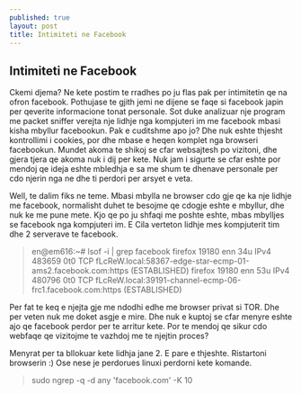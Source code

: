 ```yaml
---
published: true
layout: post
title: Intimiteti ne Facebook 
---
```


##  Intimiteti ne Facebook 

Ckemi djema?
Ne kete postim te rradhes po ju flas pak per intimitetin qe na ofron facebook.
Pothujase te gjith jemi ne dijene se faqe si facebook japin per qeverite informacione tonat personale.
Sot duke analizuar nje program me packet sniffer verejta nje lidhje nga kompjuteri im me facebook mbasi kisha mbyllur facebookun.
Pak e cuditshme apo jo? Dhe nuk eshte thjesht kontrollimi i cookies, por dhe mbase e heqen komplet nga browseri facebookun.
Mundet akoma te shikoj se cfar websajtesh po vizitoni, dhe gjera tjera qe akoma nuk i dij per kete.
Nuk jam i sigurte se cfar eshte por mendoj qe ideja eshte mbledhja e sa me shum te dhenave personale per cdo njerin nga ne dhe ti perdori per arsyet e veta.

Well, te dalim fiks ne teme.
Mbasi mbylla ne browser cdo gje qe ka nje lidhje me facebook, normalisht duhet te besojme qe cdogje eshte e mbyllur, dhe nuk ke me pune mete.
Kjo qe po ju shfaqi me poshte eshte, mbas mbylljes se facebook nga kompjuteri im.
E Cila verteton lidhje mes kompjuterit tim dhe 2 serverave te facebook.

> en@em616:~# lsof -i | grep facebook
firefox   19180         enn   34u  IPv4 483659      0t0  TCP fLcReW.local:58367-edge-star-ecmp-01-ams2.facebook.com:https (ESTABLISHED)
firefox   19180         enn   53u  IPv4 480796      0t0  TCP fLcReW.local:39191-channel-ecmp-06-frc1.facebook.com:https (ESTABLISHED)

Per fat te keq e njejta gje me ndodhi edhe me browser privat si TOR. Dhe per veten nuk me doket asgje e mire.
Dhe nuk e kuptoj se cfar menyre eshte ajo qe facebook perdor per te arritur kete. Por te mendoj qe sikur cdo webfaqe qe vizitojme te vazhdoj me te njejtin proces?

Menyrat per ta bllokuar kete lidhja jane 2.
E pare e thjeshte. Ristartoni browserin :)
Ose nese je perdorues linuxi perdorni kete komande.

> sudo ngrep -q -d any 'facebook.com' -K 10
